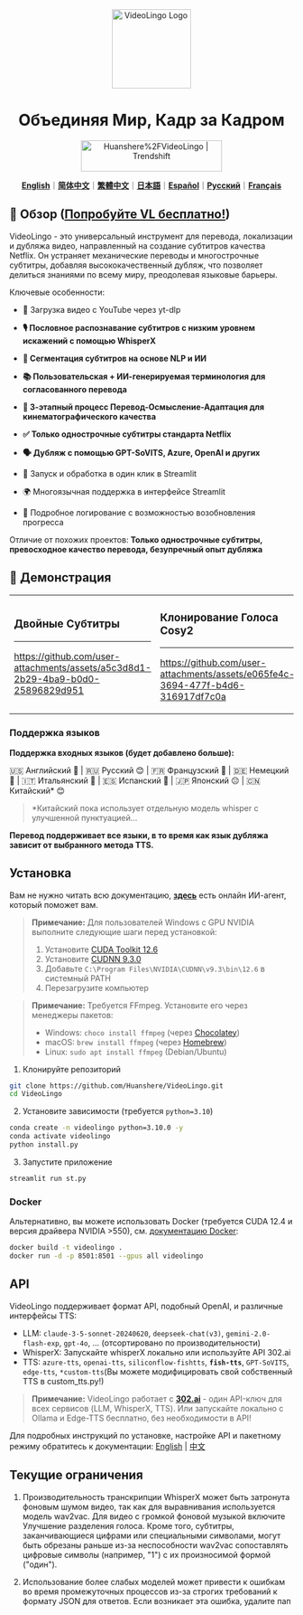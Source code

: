 <div align="center">

<img src="/docs/logo.png" alt="VideoLingo Logo" height="140">

# Объединяя Мир, Кадр за Кадром

<a href="https://trendshift.io/repositories/12200" target="_blank"><img src="https://trendshift.io/api/badge/repositories/12200" alt="Huanshere%2FVideoLingo | Trendshift" style="width: 250px; height: 55px;" width="250" height="55"/></a>

[**English**](/README.md)｜[**简体中文**](/translations/README.zh.md)｜[**繁體中文**](/translations/README.zh-TW.md)｜[**日本語**](/translations/README.ja.md)｜[**Español**](/translations/README.es.md)｜[**Русский**](/translations/README.ru.md)｜[**Français**](/translations/README.fr.md)

</div>

## 🌟 Обзор ([Попробуйте VL бесплатно!](https://videolingo.io))

VideoLingo - это универсальный инструмент для перевода, локализации и дубляжа видео, направленный на создание субтитров качества Netflix. Он устраняет механические переводы и многострочные субтитры, добавляя высококачественный дубляж, что позволяет делиться знаниями по всему миру, преодолевая языковые барьеры.

Ключевые особенности:
- 🎥 Загрузка видео с YouTube через yt-dlp

- **🎙️ Пословное распознавание субтитров с низким уровнем искажений с помощью WhisperX**

- **📝 Сегментация субтитров на основе NLP и ИИ**

- **📚 Пользовательская + ИИ-генерируемая терминология для согласованного перевода**

- **🔄 3-этапный процесс Перевод-Осмысление-Адаптация для кинематографического качества**

- **✅ Только однострочные субтитры стандарта Netflix**

- **🗣️ Дубляж с помощью GPT-SoVITS, Azure, OpenAI и других**

- 🚀 Запуск и обработка в один клик в Streamlit

- 🌍 Многоязычная поддержка в интерфейсе Streamlit

- 📝 Подробное логирование с возможностью возобновления прогресса

Отличие от похожих проектов: **Только однострочные субтитры, превосходное качество перевода, безупречный опыт дубляжа**

## 🎥 Демонстрация

<table>
<tr>
<td width="33%">

### Двойные Субтитры
---
https://github.com/user-attachments/assets/a5c3d8d1-2b29-4ba9-b0d0-25896829d951

</td>
<td width="33%">

### Клонирование Голоса Cosy2
---
https://github.com/user-attachments/assets/e065fe4c-3694-477f-b4d6-316917df7c0a

</td>
<td width="33%">

### GPT-SoVITS с моим голосом
---
https://github.com/user-attachments/assets/47d965b2-b4ab-4a0b-9d08-b49a7bf3508c

</td>
</tr>
</table>

### Поддержка языков

**Поддержка входных языков (будет добавлено больше):**

🇺🇸 Английский 🤩 | 🇷🇺 Русский 😊 | 🇫🇷 Французский 🤩 | 🇩🇪 Немецкий 🤩 | 🇮🇹 Итальянский 🤩 | 🇪🇸 Испанский 🤩 | 🇯🇵 Японский 😐 | 🇨🇳 Китайский* 😊

> *Китайский пока использует отдельную модель whisper с улучшенной пунктуацией...

**Перевод поддерживает все языки, в то время как язык дубляжа зависит от выбранного метода TTS.**

## Установка

Вам не нужно читать всю документацию, [**здесь**](https://share.fastgpt.in/chat/share?shareId=066w11n3r9aq6879r4z0v9rh) есть онлайн ИИ-агент, который поможет вам.

> **Примечание:** Для пользователей Windows с GPU NVIDIA выполните следующие шаги перед установкой:
> 1. Установите [CUDA Toolkit 12.6](https://developer.download.nvidia.com/compute/cuda/12.6.0/local_installers/cuda_12.6.0_560.76_windows.exe)
> 2. Установите [CUDNN 9.3.0](https://developer.download.nvidia.com/compute/cudnn/9.3.0/local_installers/cudnn_9.3.0_windows.exe)
> 3. Добавьте `C:\Program Files\NVIDIA\CUDNN\v9.3\bin\12.6` в системный PATH
> 4. Перезагрузите компьютер

> **Примечание:** Требуется FFmpeg. Установите его через менеджеры пакетов:
> - Windows: ```choco install ffmpeg``` (через [Chocolatey](https://chocolatey.org/))
> - macOS: ```brew install ffmpeg``` (через [Homebrew](https://brew.sh/))
> - Linux: ```sudo apt install ffmpeg``` (Debian/Ubuntu)

1. Клонируйте репозиторий

```bash
git clone https://github.com/Huanshere/VideoLingo.git
cd VideoLingo
```

2. Установите зависимости (требуется `python=3.10`)

```bash
conda create -n videolingo python=3.10.0 -y
conda activate videolingo
python install.py
```

3. Запустите приложение

```bash
streamlit run st.py
```

### Docker
Альтернативно, вы можете использовать Docker (требуется CUDA 12.4 и версия драйвера NVIDIA >550), см. [документацию Docker](/docs/pages/docs/docker.en-US.md):

```bash
docker build -t videolingo .
docker run -d -p 8501:8501 --gpus all videolingo
```

## API
VideoLingo поддерживает формат API, подобный OpenAI, и различные интерфейсы TTS:
- LLM: `claude-3-5-sonnet-20240620`, `deepseek-chat(v3)`, `gemini-2.0-flash-exp`, `gpt-4o`, ... (отсортировано по производительности)
- WhisperX: Запускайте whisperX локально или используйте API 302.ai
- TTS: `azure-tts`, `openai-tts`, `siliconflow-fishtts`, **`fish-tts`**, `GPT-SoVITS`, `edge-tts`, `*custom-tts`(Вы можете модифицировать свой собственный TTS в custom_tts.py!)

> **Примечание:** VideoLingo работает с **[302.ai](https://gpt302.saaslink.net/C2oHR9)** - один API-ключ для всех сервисов (LLM, WhisperX, TTS). Или запускайте локально с Ollama и Edge-TTS бесплатно, без необходимости в API!

Для подробных инструкций по установке, настройке API и пакетному режиму обратитесь к документации: [English](/docs/pages/docs/start.en-US.md) | [中文](/docs/pages/docs/start.zh-CN.md)

## Текущие ограничения

1. Производительность транскрипции WhisperX может быть затронута фоновым шумом видео, так как для выравнивания используется модель wav2vac. Для видео с громкой фоновой музыкой включите Улучшение разделения голоса. Кроме того, субтитры, заканчивающиеся цифрами или специальными символами, могут быть обрезаны раньше из-за неспособности wav2vac сопоставлять цифровые символы (например, "1") с их произносимой формой ("один").

2. Использование более слабых моделей может привести к ошибкам во время промежуточных процессов из-за строгих требований к формату JSON для ответов. Если возникает эта ошибка, удалите пап